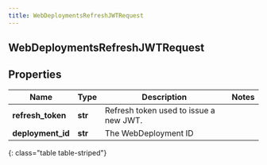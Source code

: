 ```yaml
---
title: WebDeploymentsRefreshJWTRequest
---
```

## WebDeploymentsRefreshJWTRequest

## Properties

|Name | Type | Description | Notes|
|------------ | ------------- | ------------- | -------------|
| **refresh_token** | **str** | Refresh token used to issue a new JWT. | |
| **deployment_id** | **str** | The WebDeployment ID | |
{: class="table table-striped"}


